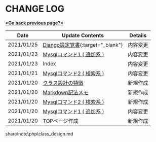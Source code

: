 # CHANGE LOG

[**>Go back previous page?<**](index.md)

|Date|Update Contents|Details|
|---|---|---|
|2021/01/25|  [Django設定覚書](python/django_kakeibo_info){:target="_blank"}|内容変更|
|2021/01/23| [Mysqlコマンド1 ( 追加系 ) ](mysql/com_adm.md)|内容変更|
|2021/01/23| Index |内容変更|
|2021/01/21| [Mysqlコマンド2 ( 検索系 ) ](mysql/com_adm.md)|内容変更|
|2021/01/20| [クラス設計の特徴](./php/class_design.md)|新規作成|
|2021/01/20| [Markdown記法メモ](markdown.md)|新規作成|
|2021/01/20| [Mysqlコマンド2 ( 検索系 ) ](mysql/com_adm.md)|新規作成|
|2021/01/20| [Mysqlコマンド1 ( 追加系 ) ](mysql/com_adm.md)|内容変更| 
|2021/01/20| TOPページ作成|新規作成|
share\note\php\class_design.md